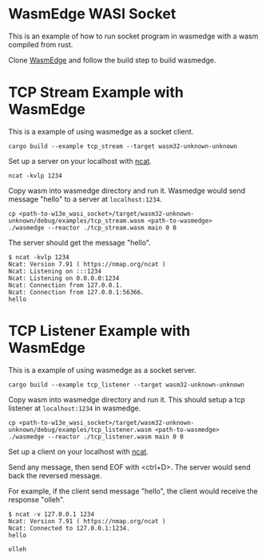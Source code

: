 # WasmEdge WASI Socket

This is an example of how to run socket program in wasmedge with a wasm compiled from rust.

Clone [WasmEdge](https://github.com/WasmEdge/WasmEdge) and follow the build step to build wasmedge.

# TCP Stream Example with WasmEdge

This is a example of using wasmedge as a socket client.

```
cargo build --example tcp_stream --target wasm32-unknown-unknown
```

Set up a server on your localhost with [ncat](https://nmap.org/ncat).

```
ncat -kvlp 1234
```

Copy wasm into wasmedge directory and run it. Wasmedge would send message "hello" to a server at `localhost:1234`.

```
cp <path-to-w13e_wasi_socket>/target/wasm32-unknown-unknown/debug/examples/tcp_stream.wasm <path-to-wasmedge>
./wasmedge --reactor ./tcp_stream.wasm main 0 0
```

The server should get the message "hello".
```
$ ncat -kvlp 1234 
Ncat: Version 7.91 ( https://nmap.org/ncat )
Ncat: Listening on :::1234
Ncat: Listening on 0.0.0.0:1234
Ncat: Connection from 127.0.0.1.
Ncat: Connection from 127.0.0.1:56366.
hello
```

# TCP Listener Example with WasmEdge

This is a example of using wasmedge as a socket server.

```
cargo build --example tcp_listener --target wasm32-unknown-unknown
```

Copy wasm into wasmedge directory and run it. This should setup a tcp listener at `localhost:1234` in wasmedge.

```
cp <path-to-w13e_wasi_socket>/target/wasm32-unknown-unknown/debug/examples/tcp_listener.wasm <path-to-wasmedge>
./wasmedge --reactor ./tcp_listener.wasm main 0 0
```

Set up a client on your localhost with [ncat](https://nmap.org/ncat).

Send any message, then send EOF with <ctrl+D>. The server would send back the reversed message.

For example, if the client send message "hello", the client would receive the response "olleh".

```
$ ncat -v 127.0.0.1 1234
Ncat: Version 7.91 ( https://nmap.org/ncat )
Ncat: Connected to 127.0.0.1:1234.
hello

olleh
```
